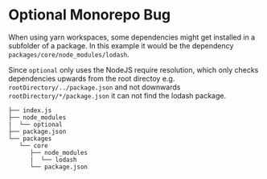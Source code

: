 # Optional Monorepo Bug

When using yarn workspaces, some dependencies might get installed in a
subfolder of a package. In this example it would be the dependency `packages/core/node_modules/lodash`.

Since `optional` only uses the NodeJS require resolution, which only checks dependencies
upwards from the root directoy e.g. `rootDirectory/../package.json` and not downwards `rootDirectory/*/package.json`
it can not find the lodash package. 

```
├── index.js
├── node_modules
|  └── optional
├── package.json
└── packages
   └── core
      ├── node_modules
      |  └── lodash
      └── package.json
```